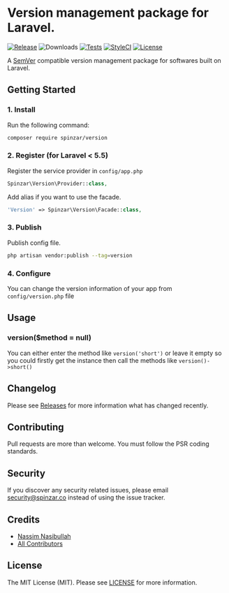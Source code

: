 # Version management package for Laravel.
[![Release](https://img.shields.io/github/v/release/spinzar/version?label=release)](https://github.com/spinzar/version/releases)
![Downloads](https://img.shields.io/github/downloads/spinzar/version/total?label=downloads)
[![Tests](https://img.shields.io/github/workflow/status/spinzar/version/Tests?label=tests)](https://github.com/spinzar/version/actions)
[![StyleCI](https://github.styleci.io/repos/309356898/shield?branch=main)](https://github.styleci.io/repos/309356898?branch=main)
[![License](https://img.shields.io/github/license/spinzar/version?label=license)](LICENSE.txt)



A [SemVer](http://semver.org) compatible version management package for softwares built on Laravel.

## Getting Started

### 1. Install

Run the following command:

```bash
composer require spinzar/version
```

### 2. Register (for Laravel < 5.5)

Register the service provider in `config/app.php`

```php
Spinzar\Version\Provider::class,
```

Add alias if you want to use the facade.

```php
'Version' => Spinzar\Version\Facade::class,
```

### 3. Publish

Publish config file.

```bash
php artisan vendor:publish --tag=version
```


### 4. Configure

You can change the version information of your app from `config/version.php` file

## Usage

### version($method = null)

You can either enter the method like `version('short')` or leave it empty so you could firstly get the instance then call the methods like `version()->short()`

## Changelog

Please see [Releases](../../releases) for more information what has changed recently.

## Contributing

Pull requests are more than welcome. You must follow the PSR coding standards.

## Security

If you discover any security related issues, please email security@spinzar.co instead of using the issue tracker.

## Credits

- [Nassim Nasibullah](https://github.com/spinzar)
- [All Contributors](../../contributors)

## License

The MIT License (MIT). Please see [LICENSE](LICENSE.md) for more information.
